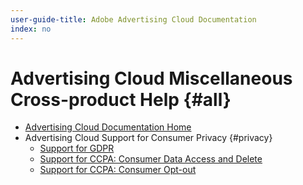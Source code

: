 ```yaml
---
user-guide-title: Adobe Advertising Cloud Documentation
index: no
---
```


# Advertising Cloud Miscellaneous Cross-product Help {#all}

<!-- Using + for bullets in TOC file, but could use * instead. Just need to be consistent in same file -->

+ [Advertising Cloud Documentation Home](/help/home.md)
+ Advertising Cloud Support for Consumer Privacy {#privacy}
  + [Support for GDPR](ad-cloud-gdpr.md)
  + [Support for CCPA: Consumer Data Access and Delete](ad-cloud-ccpa-access-delete.md)
  + [Support for CCPA: Consumer Opt-out](new-ad-cloud-ccpa-opt-out-of-sale.md)
